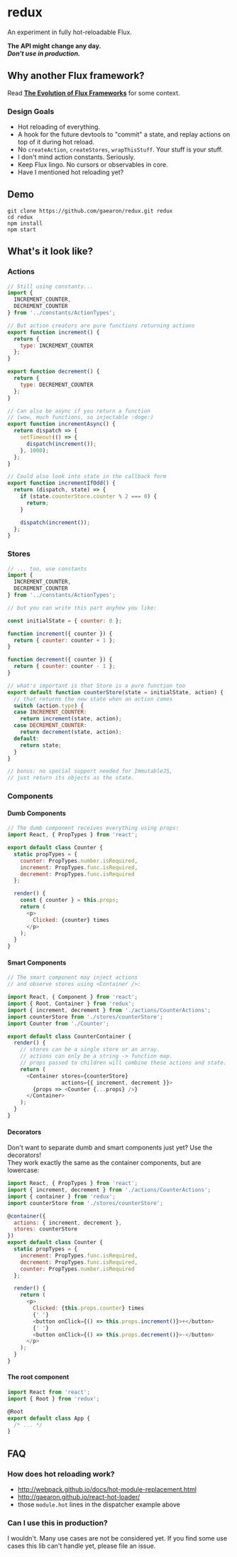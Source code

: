 redux
=========================

An experiment in fully hot-reloadable Flux.  

**The API might change any day.**  
_**Don't use in production.**_

## Why another Flux framework?

Read **[The Evolution of Flux Frameworks](https://medium.com/@dan_abramov/the-evolution-of-flux-frameworks-6c16ad26bb31)** for some context.

### Design Goals

* Hot reloading of everything.
* A hook for the future devtools to "commit" a state, and replay actions on top of it during hot reload.
* No `createAction`, `createStores`, `wrapThisStuff`. Your stuff is your stuff.
* I don't mind action constants. Seriously.
* Keep Flux lingo. No cursors or observables in core.
* Have I mentioned hot reloading yet?

## Demo

```
git clone https://github.com/gaearon/redux.git redux
cd redux
npm install
npm start
```

## What's it look like?

### Actions

```js
// Still using constants...
import {
  INCREMENT_COUNTER,
  DECREMENT_COUNTER
} from '../constants/ActionTypes';

// But action creators are pure functions returning actions
export function increment() {
  return {
    type: INCREMENT_COUNTER
  };
}

export function decrement() {
  return {
    type: DECREMENT_COUNTER
  };
}

// Can also be async if you return a function
// (wow, much functions, so injectable :doge:)
export function incrementAsync() {
  return dispatch => {
    setTimeout(() => {
      dispatch(increment());
    }, 1000);
  };
}

// Could also look into state in the callback form
export function incrementIfOdd() {
  return (dispatch, state) => {
    if (state.counterStore.counter % 2 === 0) {
      return;
    }

    dispatch(increment());
  };
}
```

### Stores
```js
// ... too, use constants
import {
  INCREMENT_COUNTER,
  DECREMENT_COUNTER
} from '../constants/ActionTypes';

// but you can write this part anyhow you like:

const initialState = { counter: 0 };

function increment({ counter }) {
  return { counter: counter + 1 };
}

function decrement({ counter }) {
  return { counter: counter - 1 };
}

// what's important is that Store is a pure function too
export default function counterStore(state = initialState, action) {
  // that returns the new state when an action comes
  switch (action.type) {
  case INCREMENT_COUNTER:
    return increment(state, action);
  case DECREMENT_COUNTER:
    return decrement(state, action);
  default:
    return state;
  }
}

// bonus: no special support needed for ImmutableJS,
// just return its objects as the state.
```

### Components

#### Dumb Components

```js
// The dumb component receives everything using props:
import React, { PropTypes } from 'react';

export default class Counter {
  static propTypes = {
    counter: PropTypes.number.isRequired,
    increment: PropTypes.func.isRequired,
    decrement: PropTypes.func.isRequired
  };

  render() {
    const { counter } = this.props;
    return (
      <p>
        Clicked: {counter} times
      </p>
    );
  }
}
```

#### Smart Components

```js
// The smart component may inject actions
// and observe stores using <Container />:

import React, { Component } from 'react';
import { Root, Container } from 'redux';
import { increment, decrement } from './actions/CounterActions';
import counterStore from './stores/counterStore';
import Counter from './Counter';

export default class CounterContainer {
  render() {
    // stores can be a single store or an array.
    // actions can only be a string -> function map.
    // props passed to children will combine these actions and state.
    return (
      <Container stores={counterStore}
                 actions={{ increment, decrement }}>
        {props => <Counter {...props} />}
      </Container>
    );
  }
}
```

#### Decorators

Don't want to separate dumb and smart components just yet? Use the decorators!  
They work exactly the same as the container components, but are lowercase:

```js
import React, { PropTypes } from 'react';
import { increment, decrement } from './actions/CounterActions';
import { container } from 'redux';
import counterStore from './stores/counterStore';

@container({
  actions: { increment, decrement },
  stores: counterStore
})
export default class Counter {
  static propTypes = {
    increment: PropTypes.func.isRequired,
    decrement: PropTypes.func.isRequired,
    counter: PropTypes.number.isRequired
  };

  render() {
    return (
      <p>
        Clicked: {this.props.counter} times
        {' '}
        <button onClick={() => this.props.increment()}>+</button>
        {' '}
        <button onClick={() => this.props.decrement()}>-</button>
      </p>
    );
  }
}
```

#### The root component

```js
import React from 'react';
import { Root } from 'redux';

@Root
export default class App {
  /* ... */
}
```

## FAQ

### How does hot reloading work?

* http://webpack.github.io/docs/hot-module-replacement.html
* http://gaearon.github.io/react-hot-loader/
* those `module.hot` lines in the dispatcher example above

### Can I use this in production?

I wouldn't. Many use cases are not be considered yet. If you find some use cases this lib can't handle yet, please file an issue.
